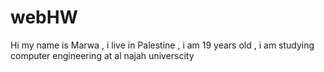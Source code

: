 # webHW
Hi my name is Marwa , i live in Palestine , i am 19 years old , i am studying computer engineering at al najah universcity 
